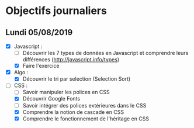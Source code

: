 # Objectifs journaliers

## Lundi 05/08/2019


* [x] Javascript :
  * [ ] Découvrir les 7 types de données en Javascript et comprendre leurs différences (http://javascript.info/types)
  * [x] Faire l'exercice

* [x] Algo : 
  * [x] Découvrir le tri par selection (Selection Sort)

* [ ] CSS : 
  * [ ] Savoir manipuler les polices en CSS
  * [x] Découvrir Google Fonts
  * [ ] Savoir intégrer des polices extérieures dans le CSS
  * [x] Comprendre la notion de cascade en CSS
  * [x] Comprendre le fonctionnement de l'héritage en CSS
